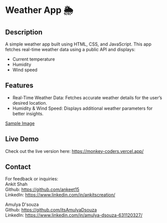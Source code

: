 # Weather App 🌦️

## Description

A simple weather app built using HTML, CSS, and JavaScript. This app fetches real-time weather data using a public API and displays:  
- Current temperature  
- Humidity  
- Wind speed  

## Features

- Real-Time Weather Data: Fetches accurate weather details for the user’s desired location.  
- Humidity & Wind Speed: Displays additional weather parameters for better insights.  

[Sample Image](https://github.com/user-attachments/assets/d519d290-2701-4cc1-abf7-d9536045cdbc)


## Live Demo

Check out the live version here:
https://monkey-coders.vercel.app/


## Contact
For feedback or inquiries:<br>
Ankit Shah<br>
Github: https://github.com/ankeet15 <br>
LinkedIn: https://www.linkedin.com/in/ankitscreation/

Amulya D'souza<br>
Github: https://github.com/itsAmulyaDsouza <br>
LinkedIn: https://www.linkedin.com/in/amulya-dsouza-631120327/

